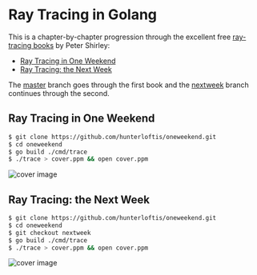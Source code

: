 # Ray Tracing in Golang

This is a chapter-by-chapter progression through the excellent
free [ray-tracing books](https://drive.google.com/drive/folders/14yayBb9XiL16lmuhbYhhvea8mKUUK77W)
by Peter Shirley:

- [Ray Tracing in One Weekend](#ray-tracing-in-one-weekend)
- [Ray Tracing: the Next Week](#ray-tracing-the-next-week)

The [master](https://github.com/hunterloftis/oneweekend/tree/master)
branch goes through the first book and
the [nextweek](https://github.com/hunterloftis/oneweekend/tree/nextweek)
branch continues through the second.

## Ray Tracing in One Weekend

```bash
$ git clone https://github.com/hunterloftis/oneweekend.git
$ cd oneweekend
$ go build ./cmd/trace
$ ./trace > cover.ppm && open cover.ppm
```

![cover image](https://user-images.githubusercontent.com/364501/51394607-bf056180-1b08-11e9-8968-d319697d40ae.png)

## Ray Tracing: the Next Week

```bash
$ git clone https://github.com/hunterloftis/oneweekend.git
$ cd oneweekend
$ git checkout nextweek
$ go build ./cmd/trace
$ ./trace > cover.ppm && open cover.ppm
```

![cover image](https://user-images.githubusercontent.com/364501/52127550-5afe9500-2600-11e9-8c12-70b1aaae2e1d.png)
